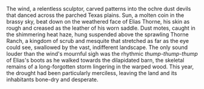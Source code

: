 The wind, a relentless sculptor, carved patterns into the ochre dust devils that danced across the parched Texas plains.  Sun, a molten coin in the brassy sky, beat down on the weathered face of Elias Thorne, his skin as rough and creased as the leather of his worn saddle.  Dust motes, caught in the shimmering heat haze, hung suspended above the sprawling Thorne Ranch, a kingdom of scrub and mesquite that stretched as far as the eye could see, swallowed by the vast, indifferent landscape.  The only sound louder than the wind's mournful sigh was the rhythmic *thump-thump-thump* of Elias's boots as he walked towards the dilapidated barn, the skeletal remains of a long-forgotten storm lingering in the warped wood.  This year, the drought had been particularly merciless, leaving the land and its inhabitants bone-dry and desperate.
